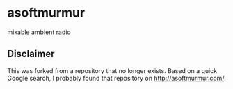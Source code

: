 # asoftmurmur
mixable ambient radio

## Disclaimer

This was forked from a repository that no longer exists. Based on a quick Google search, I probably found that repository on http://asoftmurmur.com/.
